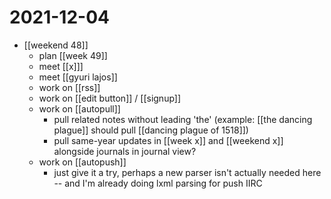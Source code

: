 # 2021-12-04

- [[weekend 48]]
  - plan [[week 49]]
  - meet [[x]]]
  - meet [[gyuri lajos]]
  - work on [[rss]]
  - work on [[edit button]] / [[signup]]
  - work on [[autopull]]
    - pull related notes without leading 'the' (example: [[the dancing plague]] should pull [[dancing plague of 1518]])
    - pull same-year updates in [[week x]] and [[weekend x]] alongside journals in journal view?
  - work on [[autopush]]
    - just give it a try, perhaps a new parser isn't actually needed here -- and I'm already doing lxml parsing for push IIRC